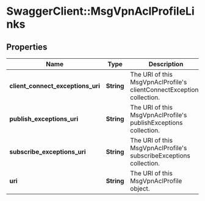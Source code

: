 # SwaggerClient::MsgVpnAclProfileLinks

## Properties
Name | Type | Description | Notes
------------ | ------------- | ------------- | -------------
**client_connect_exceptions_uri** | **String** | The URI of this MsgVpnAclProfile&#39;s clientConnectExceptions collection. | [optional] 
**publish_exceptions_uri** | **String** | The URI of this MsgVpnAclProfile&#39;s publishExceptions collection. | [optional] 
**subscribe_exceptions_uri** | **String** | The URI of this MsgVpnAclProfile&#39;s subscribeExceptions collection. | [optional] 
**uri** | **String** | The URI of this MsgVpnAclProfile object. | [optional] 



